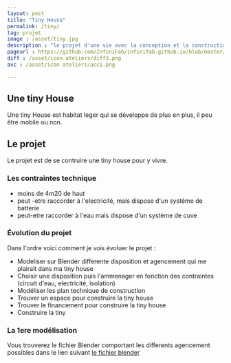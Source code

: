 ```yaml
---
layout: post
title: "Tiny House"
permalink: /tiny/
tag: projet
image : /asset/tiny.jpg
description : "le projet d'une vie avec la conception et la construction d'un tiny house"
pageurl : https://github.com/InfiniFab/infinifab.github.io/blob/master/projets/_posts/2022-06-01-tinyhouse.md
diff : /asset/icon ateliers/diff3.png
avc : /asset/icon ateliers/acc1.png

---
```


## Une tiny House

Une tiny House est habitat leger qui se développe de plus en plus, il peu être mobile ou non.

## Le projet  

Le projet est de se contruire une tiny house pour y vivre.


### **Les contraintes technique** 

- moins de 4m20 de haut
- peut -etre raccorder à l'electricité, mais dispose d'un système de batterie
- peut-etre raccorder à l'eau mais dispose d'un système de cuve



### **Évolution du projet**  

Dans l'ordre voici comment je vois évoluer le projet :
 - Modeliser sur Blender differente disposition et agencement qui me plairait dans ma tiny house
 - Choisir une disposition puis l'ammenager en fonction des contraintes (circuit d'eau, electricité, isolation)
 - Modéliser les plan technique de construction
 - Trouver un espace pour construire la tiny house
 - Trouver le financement pour construire la tiny house
 - Construire la tiny
 


### **La 1ere modélisation**

Vous trouverez le fichier Blender comportant les differents agencement possibles dans le lien suivant [le fichier blender](http://infinifab.com/Tinyhouse/2025%20tiny.blend)



